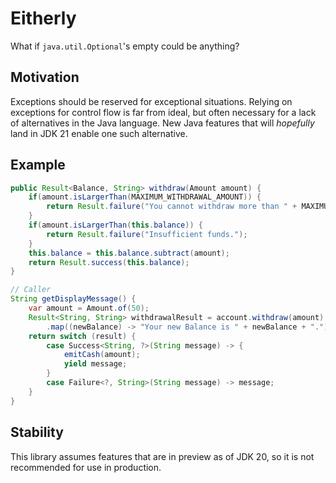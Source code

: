 # Eitherly

What if `java.util.Optional`'s empty could be anything?

## Motivation

Exceptions should be reserved for exceptional situations.
Relying on exceptions for control flow is far from ideal, but often necessary for a lack of alternatives in the Java language.
New Java features that will *hopefully* land in JDK 21 enable one such alternative.

## Example

```Java
public Result<Balance, String> withdraw(Amount amount) {
    if(amount.isLargerThan(MAXIMUM_WITHDRAWAL_AMOUNT)) {
        return Result.failure("You cannot withdraw more than " + MAXIMUM_WITHDRAWAL_AMOUNT + " at once.");
    }
    if(amount.isLargerThan(this.balance)) {
        return Result.failure("Insufficient funds.");
    }
    this.balance = this.balance.subtract(amount);
    return Result.success(this.balance);
}

// Caller
String getDisplayMessage() {
    var amount = Amount.of(50);
    Result<String, String> withdrawalResult = account.withdraw(amount)
        .map((newBalance) -> "Your new Balance is " + newBalance + ".");
    return switch (result) {
        case Success<String, ?>(String message) -> {
            emitCash(amount);
            yield message;
        }
        case Failure<?, String>(String message) -> message;
    }
}
```

## Stability

This library assumes features that are in preview as of JDK 20, so it is not recommended for use in production.
